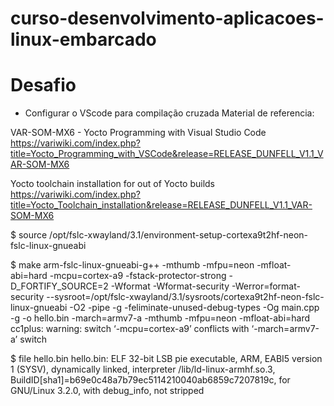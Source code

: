 # curso-desenvolvimento-aplicacoes-linux-embarcado

# Desafio

- Configurar o VScode para compilação cruzada
Material de referencia:

VAR-SOM-MX6 - Yocto Programming with Visual Studio Code
https://variwiki.com/index.php?title=Yocto_Programming_with_VSCode&release=RELEASE_DUNFELL_V1.1_VAR-SOM-MX6

Yocto toolchain installation for out of Yocto builds
https://variwiki.com/index.php?title=Yocto_Toolchain_installation&release=RELEASE_DUNFELL_V1.1_VAR-SOM-MX6

$ source /opt/fslc-xwayland/3.1/environment-setup-cortexa9t2hf-neon-fslc-linux-gnueabi

$ make
arm-fslc-linux-gnueabi-g++  -mthumb -mfpu=neon -mfloat-abi=hard -mcpu=cortex-a9 -fstack-protector-strong  -D_FORTIFY_SOURCE=2 -Wformat -Wformat-security -Werror=format-security --sysroot=/opt/fslc-xwayland/3.1/sysroots/cortexa9t2hf-neon-fslc-linux-gnueabi  -O2 -pipe -g -feliminate-unused-debug-types  -Og main.cpp -g -o hello.bin -march=armv7-a -mthumb -mfpu=neon -mfloat-abi=hard
cc1plus: warning: switch ‘-mcpu=cortex-a9’ conflicts with ‘-march=armv7-a’ switch

$ file hello.bin 
hello.bin: ELF 32-bit LSB pie executable, ARM, EABI5 version 1 (SYSV), dynamically linked, interpreter /lib/ld-linux-armhf.so.3, BuildID[sha1]=b69e0c48a7b79ec5114210040ab6859c7207819c, for GNU/Linux 3.2.0, with debug_info, not stripped
